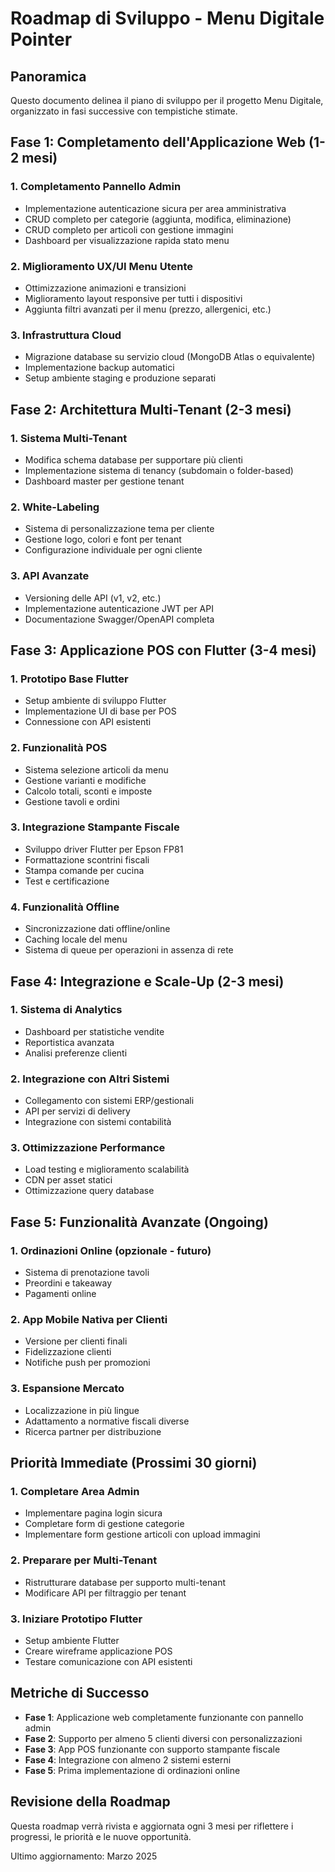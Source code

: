 # Roadmap di Sviluppo - Menu Digitale Pointer

## Panoramica
Questo documento delinea il piano di sviluppo per il progetto Menu Digitale, organizzato in fasi successive con tempistiche stimate.

## Fase 1: Completamento dell'Applicazione Web (1-2 mesi)

### 1. Completamento Pannello Admin
- Implementazione autenticazione sicura per area amministrativa
- CRUD completo per categorie (aggiunta, modifica, eliminazione)
- CRUD completo per articoli con gestione immagini
- Dashboard per visualizzazione rapida stato menu

### 2. Miglioramento UX/UI Menu Utente
- Ottimizzazione animazioni e transizioni
- Miglioramento layout responsive per tutti i dispositivi
- Aggiunta filtri avanzati per il menu (prezzo, allergenici, etc.)

### 3. Infrastruttura Cloud
- Migrazione database su servizio cloud (MongoDB Atlas o equivalente)
- Implementazione backup automatici
- Setup ambiente staging e produzione separati

## Fase 2: Architettura Multi-Tenant (2-3 mesi)

### 1. Sistema Multi-Tenant
- Modifica schema database per supportare più clienti
- Implementazione sistema di tenancy (subdomain o folder-based)
- Dashboard master per gestione tenant

### 2. White-Labeling
- Sistema di personalizzazione tema per cliente
- Gestione logo, colori e font per tenant
- Configurazione individuale per ogni cliente

### 3. API Avanzate
- Versioning delle API (v1, v2, etc.)
- Implementazione autenticazione JWT per API
- Documentazione Swagger/OpenAPI completa

## Fase 3: Applicazione POS con Flutter (3-4 mesi)

### 1. Prototipo Base Flutter
- Setup ambiente di sviluppo Flutter
- Implementazione UI di base per POS
- Connessione con API esistenti

### 2. Funzionalità POS
- Sistema selezione articoli da menu
- Gestione varianti e modifiche
- Calcolo totali, sconti e imposte
- Gestione tavoli e ordini

### 3. Integrazione Stampante Fiscale
- Sviluppo driver Flutter per Epson FP81
- Formattazione scontrini fiscali
- Stampa comande per cucina
- Test e certificazione

### 4. Funzionalità Offline
- Sincronizzazione dati offline/online
- Caching locale del menu
- Sistema di queue per operazioni in assenza di rete

## Fase 4: Integrazione e Scale-Up (2-3 mesi)

### 1. Sistema di Analytics
- Dashboard per statistiche vendite
- Reportistica avanzata
- Analisi preferenze clienti

### 2. Integrazione con Altri Sistemi
- Collegamento con sistemi ERP/gestionali
- API per servizi di delivery
- Integrazione con sistemi contabilità

### 3. Ottimizzazione Performance
- Load testing e miglioramento scalabilità
- CDN per asset statici
- Ottimizzazione query database

## Fase 5: Funzionalità Avanzate (Ongoing)

### 1. Ordinazioni Online (opzionale - futuro)
- Sistema di prenotazione tavoli
- Preordini e takeaway
- Pagamenti online

### 2. App Mobile Nativa per Clienti
- Versione per clienti finali
- Fidelizzazione clienti
- Notifiche push per promozioni

### 3. Espansione Mercato
- Localizzazione in più lingue
- Adattamento a normative fiscali diverse
- Ricerca partner per distribuzione

## Priorità Immediate (Prossimi 30 giorni)

### 1. Completare Area Admin
- Implementare pagina login sicura
- Completare form di gestione categorie
- Implementare form gestione articoli con upload immagini

### 2. Preparare per Multi-Tenant
- Ristrutturare database per supporto multi-tenant
- Modificare API per filtraggio per tenant

### 3. Iniziare Prototipo Flutter
- Setup ambiente Flutter
- Creare wireframe applicazione POS
- Testare comunicazione con API esistenti

## Metriche di Successo

- **Fase 1**: Applicazione web completamente funzionante con pannello admin
- **Fase 2**: Supporto per almeno 5 clienti diversi con personalizzazioni
- **Fase 3**: App POS funzionante con supporto stampante fiscale
- **Fase 4**: Integrazione con almeno 2 sistemi esterni
- **Fase 5**: Prima implementazione di ordinazioni online

## Revisione della Roadmap

Questa roadmap verrà rivista e aggiornata ogni 3 mesi per riflettere i progressi, le priorità e le nuove opportunità.

Ultimo aggiornamento: Marzo 2025 